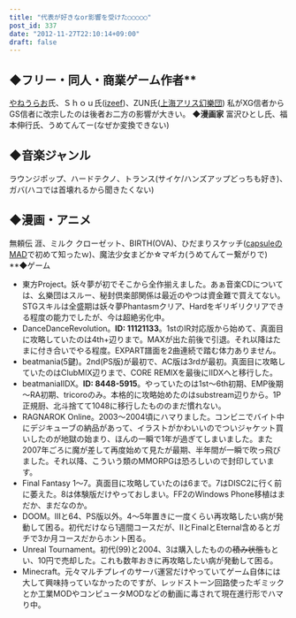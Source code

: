 ```yaml
---
title: "代表が好きなor影響を受けた○○○○○"
post_id: 337
date: "2012-11-27T22:10:14+09:00"
draft: false
---
```



## ◆フリー・同人・商業ゲーム作者** 
[やねうらお](http://d.hatena.ne.jp/yaneurao/)氏、Ｓｈｏｕ氏([izeef](http://izeef.web.fc2.com/izeef/izeef.html))、ZUN氏([上海アリス幻樂団](http://www16.big.or.jp/~zun/)) 私がXG信者からGS信者に改宗したのは後者お二方の影響が大きい。 
**◆漫画家** 
富沢ひとし氏、福本伸行氏、うめてんてー(なぜか変換できない)
## ◆音楽ジャンル
ラウンジポップ、ハードテクノ、トランス(サイケ/ハンズアップどっちも好き)、ガバ(ハコでは首壊れるから聞きたくない)
## ◆漫画・アニメ
無頼伝 涯、ミルク クローゼット、BIRTH(OVA)、ひだまりスケッチ([capsuleのMAD](http://youtu.be/1Cn-Gz1rvjM)で初めて知ったｗ)、魔法少女まどか☆マギカ(うめてんてー繋がりで) **◆ゲーム

  * 東方Project。妖々夢が初でそこから全作揃えました。あぁ音楽CDについては、幺樂団はスルー、秘封倶楽部関係は最近のやつは資金難で買えてない。STGスキルは全盛期は妖々夢Phantasmクリア、Hardをギリギリクリアできる程度の能力でしたが、今は超絶劣化中。
  * DanceDanceRevolution。**ID: 11121133**。1stのIR対応版から始めて、真面目に攻略していたのは4th+辺りまで。MAXが出た前後で引退。それ以降はたまに付き合いでやる程度。EXPART譜面を2曲連続で踏む体力ありません。
  * beatmania(5鍵)。2nd(PS版)が最初で、AC版は3rdが最初。真面目に攻略していたのはClubMIX辺りまで、CORE REMIXを最後にIIDXへと移行した。
  * beatmaniaIIDX。**ID: 8448-5915**。やっていたのは1st～6th初期、EMP後期～RA初期、tricoroのみ。本格的に攻略始めたのはsubstream辺りから。1P正規厨、北斗捨てて1048に移行したもののまだ慣れない。
  * RAGNAROK Online。2003～2004頃にハマりました。コンビニでバイト中にデジキューブの納品があって、イラストがかわいいのでついジャケット買いしたのが地獄の始まり、ほんの一瞬で1年が過ぎてしまいました。また2007年ごろに魔が差して再度始めて見たが最期、半年間が一瞬で吹っ飛びました。それ以降、こういう類のMMORPGは恐ろしいので封印しています。
  * Final Fantasy 1～7。真面目に攻略していたのは6まで。7はDISC2に行く前に萎えた。8は体験版だけやっておしまい。FF2のWindows Phone移植はまだか、まだなのか。
  * DOOM。IIIと64、PS版以外。4～5年置きに一度くらい再攻略したい病が発動して困る。初代だけなら1週間コースだが、IIとFinalとEternal含めるとガチで3か月コースだからホント困る。
  * Unreal Tournament。初代(99)と2004、3は購入したものの<del>積み状態</del>もとい、10円で売却した。これも数年おきに再攻略したい病が発動して困る。
  * Minecraft。元々マルチプレイのサーバ運営だけやっていてゲーム自体には大して興味持っていなかったのですが、レッドストーン回路使ったギミックとか工業MODやコンピュータMODなどの動画に毒されて現在進行形でハマり中。
